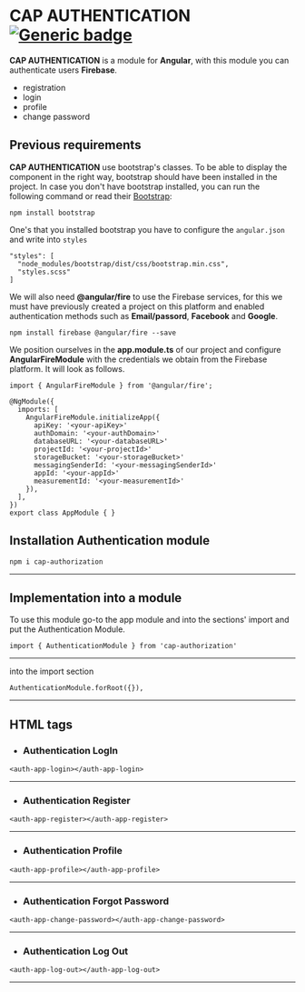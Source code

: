 # CAP AUTHENTICATION [![Generic badge](https://img.shields.io/badge/CAP-Active-<COLOR>.svg)](https://shields.io/)

**CAP AUTHENTICATION** is a module for **Angular**, with this module you can authenticate users **Firebase**.

* registration
* login
* profile
* change password

## **Previous requirements**
**CAP AUTHENTICATION** use bootstrap's classes. To be able to display the component in the right way, bootstrap should have been installed in the project. In case you don't have bootstrap installed, you can run the following command or read their [Bootstrap](https://getbootstrap.com/docs/4.3/getting-started/download/):
```
npm install bootstrap
```
One's that you installed bootstrap you have to configure the `angular.json` and write into `styles`
```
"styles": [
  "node_modules/bootstrap/dist/css/bootstrap.min.css",
  "styles.scss"
]
```

We will also need **@angular/fire** to use the Firebase services, for this we must have previously created a project on this platform and enabled authentication methods such as **Email/passord**, **Facebook** and **Google**.
```
npm install firebase @angular/fire --save
```
We position ourselves in the **app.module.ts** of our project and configure **AngularFireModule** with the credentials we obtain from the Firebase platform. It will look as follows.


```
import { AngularFireModule } from '@angular/fire';

@NgModule({
  imports: [
    AngularFireModule.initializeApp({
      apiKey: '<your-apiKey>'
      authDomain: '<your-authDomain>'
      databaseURL: '<your-databaseURL>'
      projectId: '<your-projectId>'
      storageBucket: '<your-storageBucket>'
      messagingSenderId: '<your-messagingSenderId>'
      appId: '<your-appId>'
      measurementId: '<your-measurementId>'
    }),
  ],
})
export class AppModule { }
```

## Installation Authentication module
```
npm i cap-authorization
```
---

## **Implementation into a module**

To use this module go-to the app module and into the sections' import and put the Authentication Module.
```
import { AuthenticationModule } from 'cap-authorization'

```
---
into the import section
```
AuthenticationModule.forRoot({}),
```
---

## **HTML tags**

* ### **Authentication LogIn**
```
<auth-app-login></auth-app-login>
```
---
* ### **Authentication Register**
```
<auth-app-register></auth-app-register>
```
---
* ### **Authentication Profile**
```
<auth-app-profile></auth-app-profile>
```
---
* ### **Authentication Forgot Password**
```
<auth-app-change-password></auth-app-change-password>
```
---
* ### **Authentication Log Out**
```
<auth-app-log-out></auth-app-log-out>
```
---


[Facebook Developers]: https://developers.facebook.com/apps/
[Firebase Console]: https://console.firebase.google.com/u/0/
[here]: https://ionicframework.com/docs/native/facebook/	
